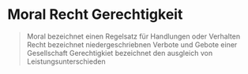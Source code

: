 # Moral Recht Gerechtigkeit

> Moral bezeichnet einen Regelsatz für Handlungen oder Verhalten
> Recht bezeichnet niedergeschriebnen Verbote und Gebote einer Gesellschaft
> Gerechtigkiet bezeichnet den ausgleich von Leistungsunterschieden
